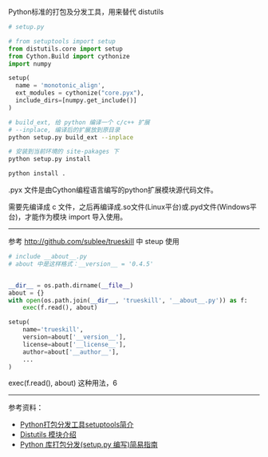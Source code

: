 
Python标准的打包及分发工具，用来替代 distutils



```python
# setup.py

# from setuptools import setup
from distutils.core import setup
from Cython.Build import cythonize
import numpy

setup(
  name = 'monotonic_align',
  ext_modules = cythonize("core.pyx"),
  include_dirs=[numpy.get_include()]
)
```

```bash
# build_ext, 给 python 编译一个 c/c++ 扩展
# --inplace, 编译后的扩展放到原目录
python setup.py build_ext --inplace 
```

```bash
# 安装到当前环境的 site-pakages 下
python setup.py install 
```

```bash
python install .
```


.pyx 文件是由Cython编程语言编写的python扩展模块源代码文件。

需要先编译成 c 文件，之后再编译成.so文件(Linux平台)或.pyd文件(Windows平台)，才能作为模块 import 导入使用。


-------

参考 http://github.com/sublee/trueskill 中 steup 使用

```python
# include __about__.py
# about 中是这样格式：__version__ = '0.4.5'


__dir__ = os.path.dirname(__file__)
about = {}
with open(os.path.join(__dir__, 'trueskill', '__about__.py')) as f:
    exec(f.read(), about)

setup(
    name='trueskill',
    version=about['__version__'],
    license=about['__license__'],
    author=about['__author__'],
    ...
)
```


exec(f.read(), about) 这种用法，6





--------

参考资料：
- [Python打包分发工具setuptools简介](http://www.bjhee.com/setuptools.html)
- [Distutils 模块介绍](https://docs.python.org/zh-cn/3/distutils/introduction.html)
- [Python 库打包分发(setup.py 编写)简易指南](https://blog.konghy.cn/2018/04/29/setup-dot-py/)